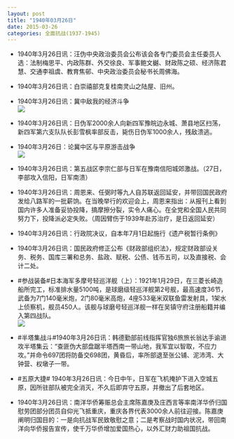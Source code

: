 ```yaml
---
layout: post
title: "1940年03月26日"
date: 2015-03-26
categories: 全面抗战(1937-1945)
---
```


<meta name="referrer" content="no-referrer" />

- 1940年3月26日讯：汪伪中央政治委员会公布该会各专门委员会主任委员人选：法制梅思平、内政陈群、外交徐良、军事鲍文樾、财政陈之硕、经济陈君慧、交通李祖虞、教育焦邨、中央政治委员会秘书长周佛海。 

- 1940年3月26日讯：白崇禧部克复桂南灵山之陆屋、旧州。 

- 1940年3月26日讯：冀中敌我的经济斗争 <br/><img src="https://ww2.sinaimg.cn/large/aca367d8jw1eqjfuqztdij20jd114dsm.jpg" />

- 1940年3月26日讯：日伪军2000余人向新四军豫皖边永城、萧县地区扫荡，新四军第六支队队长彭雪枫率部反击，毙伤日伪军1000余人，残敌溃逃。 

- 1940年3月26日：论冀中区与平原游击战争 <br/><img src="https://ww2.sinaimg.cn/large/aca367d8jw1eqje3ks5kuj211o0hmqs0.jpg" />

- 1940年3月26日讯：第五战区李宗仁部与日军在豫南信阳城郊激战。（27日，李部攻入信阳，日军南溃） 

- 1940年3月26日讯：周恩来、任弼时等九人自苏联返回延安，并带回国民政府发给八路军的一批薪饷。在当晚举行的欢迎会上，周恩来指出：从报刊上看到国内许多人准备妥协投降，搞摩擦分裂，实令人痛心。在全党和全国人民共同努力下，投降派必定失败。（周因臂伤于1939年赴苏治疗，是日返回延安） 

- 1940年3月26日讯：行政院决议，自本年7月1日起施行《遗产税暂行条例》 

- 1940年3月26日讯：国民政府修正公布《财政部组织法》，规定财政部设关务、税务、国库三署和总务、盐政、赋税、公债、钱币五司，以及直接税、会计二处。 

- #参战装备#日本海军多摩号轻巡洋舰（上）：1921年1月29日，在三菱长崎造船所完工，标准排水量5100吨，是球磨级轻巡洋舰第2号舰，最高速度36节，武备为7门140毫米炮，2门80毫米高炮，4座533毫米双联鱼雷发射具，1架水上侦察机，舰员450人。该舰与球磨号轻巡洋舰一样在吴镇守府注册船籍并编入第四战队。 <br/><img src="https://ww3.sinaimg.cn/large/aca367d8jw1eqiwhbuipqj20dw0hxmzr.jpg" />

- #半塔集战斗#1940年3月26日讯：韩德勤部前线指挥官独6旅旅长翁达手谕进攻半塔集云：“查匪伪大部盘踞半塔西南一带山地，我军宜以智取，不应力攻。”并命令697团将防备交698团，黄昏后，率所部退至张公铺、泥沛湾、大钟营、权墩子一带。 

- #五原大捷# 1940年3月26日讯：今日中午，日军在飞机掩护下进入空城五原，因所驻部队被完全消灭，不久后即弃守五原，并撤出了后套地区。 

- 1940年3月26日讯：南洋华侨筹赈总会主席陈嘉庚及庄西言等率南洋华侨归国慰劳团部分团员自仰光飞抵重庆，重庆各界代表3000余人前往迎接。陈嘉庚阐明归国目的：一是向抗战军民致敬慰之意；二是考察战时国内状况，带回南洋向华侨报告宣传，使千万华侨增加爱国热心，以外汇财力助祖国抗战。 

